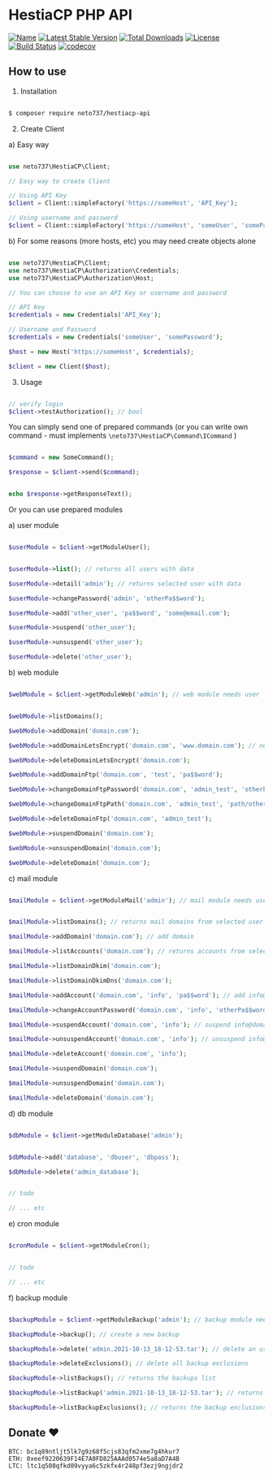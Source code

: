 
# HestiaCP PHP API

  
[![Name](https://badgen.net/packagist/name/neto737/hestiacp-api)](//packagist.org/packages/neto737/hestiacp-api) [![Latest Stable Version](https://badgen.net/packagist/v/neto737/hestiacp-api/latest)](https://packagist.org/packages/neto737/hestiacp-api) [![Total Downloads](https://badgen.net/packagist/dt/neto737/hestiacp-api)](https://packagist.org/packages/neto737/hestiacp-api)  [![License](https://badgen.net/packagist/license/neto737/hestiacp-api)](https://packagist.org/packages/neto737/hestiacp-api) [![Build Status](https://www.travis-ci.com/neto737/HestiaCP-API.svg?branch=main)](https://www.travis-ci.com/github/neto737/HestiaCP-API) [![codecov](https://codecov.io/gh/neto737/HestiaCP-API/branch/main/graph/badge.svg?token=F93I5JQXY6)](https://codecov.io/gh/neto737/HestiaCP-API)

  

## How to use

1) Installation

```sh

$ composer require neto737/hestiacp-api

```

2) Create Client

a) Easy way

```php

use neto737\HestiaCP\Client;

// Easy way to create Client

// Using API Key
$client = Client::simpleFactory('https://someHost', 'API_Key');

// Using username and password
$client = Client::simpleFactory('https://someHost', 'someUser', 'somePass');

```

b) For some reasons (more hosts, etc) you may need create objects alone

```php

use neto737\HestiaCP\Client;
use neto737\HestiaCP\Authorization\Credentials;
use neto737\HestiaCP\Authorization\Host;

// You can choose to use an API Key or username and password

// API Key
$credentials = new Credentials('API_Key');

// Username and Password
$credentials = new Credentials('someUser', 'somePassword');

$host = new Host('https://someHost', $credentials);

$client = new Client($host);

```

3) Usage

```php

// verify login
$client->testAuthorization(); // bool

```

You can simply send one of prepared commands (or you can write own command - must implements `\neto737\HestiaCP\Command\ICommand` )

```php

$command = new SomeCommand();

$response = $client->send($command);


echo $response->getResponseText();

```

Or you can use prepared modules

a) user module

```php

$userModule = $client->getModuleUser();


$userModule->list(); // returns all users with data

$userModule->detail('admin'); // returns selected user with data

$userModule->changePassword('admin', 'otherPa$$word');

$userModule->add('other_user', 'pa$$word', 'some@email.com');

$userModule->suspend('other_user');

$userModule->unsuspend('other_user');

$userModule->delete('other_user');

```

b) web module

```php

$webModule = $client->getModuleWeb('admin'); // web module needs user


$webModule->listDomains();

$webModule->addDomain('domain.com');

$webModule->addDomainLetsEncrypt('domain.com', 'www.domain.com'); // needs longer timeout

$webModule->deleteDomainLetsEncrypt('domain.com');

$webModule->addDomainFtp('domain.com', 'test', 'pa$$word');

$webModule->changeDomainFtpPassword('domain.com', 'admin_test', 'otherPa$$word');

$webModule->changeDomainFtpPath('domain.com', 'admin_test', 'path/other');

$webModule->deleteDomainFtp('domain.com', 'admin_test');

$webModule->suspendDomain('domain.com');

$webModule->unsuspendDomain('domain.com');

$webModule->deleteDomain('domain.com');

```

c) mail module

```php

$mailModule = $client->getModuleMail('admin'); // mail module needs user


$mailModule->listDomains(); // returns mail domains from selected user

$mailModule->addDomain('domain.com'); // add domain

$mailModule->listAccounts('domain.com'); // returns accounts from selected user and domain

$mailModule->listDomainDkim('domain.com');

$mailModule->listDomainDkimDns('domain.com');

$mailModule->addAccount('domain.com', 'info', 'pa$$word'); // add info@domain.com account

$mailModule->changeAccountPassword('domain.com', 'info', 'otherPa$$word'); // change info@domain.com password

$mailModule->suspendAccount('domain.com', 'info'); // suspend info@domain.com account

$mailModule->unsuspendAccount('domain.com', 'info'); // unsuspend info@domain.com account

$mailModule->deleteAccount('domain.com', 'info');

$mailModule->suspendDomain('domain.com');

$mailModule->unsuspendDomain('domain.com');

$mailModule->deleteDomain('domain.com');

```

d) db module

```php

$dbModule = $client->getModuleDatabase('admin');


$dbModule->add('database', 'dbuser', 'dbpass');

$dbModule->delete('admin_database');


// todo

// ... etc

```

e) cron module

```php

$cronModule = $client->getModuleCron();


// todo

// ... etc

```

f) backup module

```php

$backupModule = $client->getModuleBackup('admin'); // backup module needs user

$backupModule->backup(); // create a new backup

$backupModule->delete('admin.2021-10-13_18-12-53.tar'); // delete an user backup

$backupModule->deleteExclusions(); // delete all backup exclusions

$backupModule->listBackups(); // returns the backups list

$backupModule->listBackup('admin.2021-10-13_18-12-53.tar'); // returns backup parameters list

$backupModule->listBackupExclusions(); // returns the backup exclusions list

```

## Donate :heart:

```
BTC: bc1q89ntljt5lk7g9z68f5cjs83qfm2xme7g4hkur7
ETH: 0xeef9220639F14E7A0FD825AAAd0574e5a8aD7A4B
LTC: ltc1q508qfkd09vyya6c5zkfx4r248pf3ezj9ngjdr2
```
